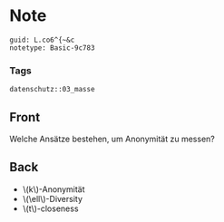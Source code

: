 # Note
```
guid: L.co6^{~&c
notetype: Basic-9c783
```

### Tags
```
datenschutz::03_masse
```

## Front
Welche Ansätze bestehen, um Anonymität zu messen?

## Back
<ul>
  <li>\(k\)-Anonymität
  <li>\(\ell\)-Diversity
  <li>\(t\)-closeness
</ul>
